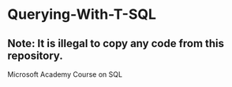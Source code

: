 # Querying-With-T-SQL

## Note: It is illegal to copy any code from this repository.

Microsoft Academy Course on SQL
